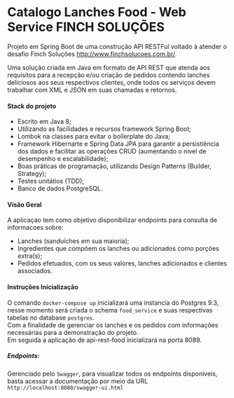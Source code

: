 # Catalogo Lanches Food - Web Service FINCH SOLUÇÕES
  Projeto em Spring Boot de uma construção API RESTFul voltado à atender o desafio Finch Soluções <link>http://www.finchsolucoes.com.br/.
   
  Uma solução criada em Java em formato de API REST que atenda aos requisitos para a recepção e/ou criação de pedidos contendo lanches deliciosos aos seus respectivos clientes, onde todos os serviços devem trabalhar com XML e JSON em suas chamadas e retornos.

 #### Stack do projeto
  - Escrito em Java 8;
  - Utilizando as facilidades e recursos framework Spring Boot;
  - Lombok na classes para evitar o boilerplate do Java;
  - Framework Hibernarte e Spring Data JPA para garantir a persistiência dos dados e facilitar as operações CRUD (aumentando o nivel de desempenho e escalabilidade);
  - Boas práticas de programação, utilizando Design Patterns (Builder, Strategy);
  - Testes unitátios (TDD);
  - Banco de dados PostgreSQL.
  
  #### Visão Geral
  
  A aplicaçao tem como objetivo disponibilizar endpoints para consulta de informacoes sobre:
  - Lanches (sanduíches em sua maioria);
  - Ingredientes que compõem os lanches ou adicionados como porções extra(s);
  - Pedidos efetuados, com os seus valores, lanches adicionados e clientes associados. 
  
  #### Instruções Inicialização
  
 O comando ```docker-compose up``` inicializará uma instancia do Postgres 9.3, nesse momento será criada o schema ```food_service``` e suas respectivas tabelas no database ```postgres```.<br> 
 Com a finalidade de gerenciar os lanches e os pedidos com informações necessárias para a demonstração do projeto. <br> Em seguida a aplicação de api-rest-food inicializará na porta 8089.
  
  ##### Endpoints: 
  
  Gerenciado pelo ```Swagger```, para visualizar todos os endpoints disponíveis, basta acessar a documentação por meio da URL `http://localhost:8080/swagger-ui.html`


